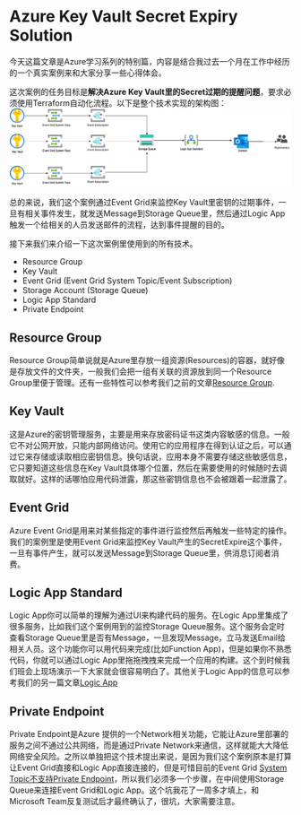 # Azure Key Vault Secret Expiry Solution
今天这篇文章是Azure学习系列的特别篇，内容是结合我过去一个月在工作中经历的一个真实案例来和大家分享一些心得体会。</br>

这次案例的任务目标是**解决Azure Key Vault里的Secret过期的提醒问题**，要求必须使用Terraform自动化流程。以下是整个技术实现的架构图：![Solution Architecture](images/azure-keyvault-secretexpirysolution.jpg)

总的来说，我们这个案例通过Event Grid来监控Key Vault里密钥的过期事件，一旦有相关事件发生，就发送Message到Storage Queue里，然后通过Logic App触发一个给相关的人员发送邮件的流程，达到事件提醒的目的。</br>

接下来我们来介绍一下这次案例里使用到的所有技术。

- Resource Group
- Key Vault
- Event Grid (Event Grid System Topic/Event Subscription)
- Storage Account (Storage Queue)
- Logic App Standard
- Private Endpoint

## Resource Group
Resource Group简单说就是Azure里存放一组资源(Resources)的容器，就好像是存放文件的文件夹，一般我们会把一组有关联的资源放到同一个Resource Group里便于管理。还有一些特性可以参考我们之前的文章[Resource Group](https://github.com/chance2021/devopsdaydayup/blob/main/cloud/azure/20230718-ARM-ResourceManagement.md#resource-management).

## Key Vault
这是Azure的密钥管理服务，主要是用来存放密码证书这类内容敏感的信息。一般它不对公网开放，只能内部网络访问。使用它的应用程序在得到认证之后，可以通过它来存储或读取相应密钥信息。换句话说，应用本身不需要存储这些敏感信息，它只要知道这些信息在Key Vault具体哪个位置，然后在需要使用的时候随时去调取就好。这样的话哪怕应用代码泄露，那这些密钥信息也不会被跟着一起泄露了。

## Event Grid
Azure Event Grid是用来对某些指定的事件进行监控然后再触发一些特定的操作。我们的案例里是使用Event Grid来监控Key Vault产生的SecretExpire这个事件，一旦有事件产生，就可以发送Message到Storage Queue里，供消息订阅者消费。

## Logic App Standard
Logic App你可以简单的理解为通过UI来构建代码的服务。在Logic App里集成了很多服务，比如我们这个案例用到的监控Storage Queue服务。这个服务会定时查看Storage Queue里是否有Message，一旦发现Message，立马发送Email给相关人员。这个功能你可以用代码来完成(比如Function App)，但是如果你不熟悉代码，你就可以通过Logic App里拖拖拽拽来完成一个应用的构建。这个到时候我们班会上现场演示一下大家就会很容易明白了。其他关于Logic App的信息可以参考我们的另一篇文章[Logic App](https://github.com/chance2021/devopsdaydayup/blob/main/cloud/azure/20230821-Compute-AzureLogicApp.md)

## Private Endpoint
Private Endpoint是Azure 提供的一个Network相关功能，它能让Azure里部署的服务之间不通过公共网络，而是通过Private Network来通信，这样就能大大降低网络安全风险。之所以单独把这个技术提出来说，是因为我们这个案例原本是打算让Event Grid直接和Logic App直接连接的，但是可惜目前的Event Grid [System Topic不支持Private Endpoint](https://learn.microsoft.com/en-us/azure/event-grid/system-topics)，所以我们必须多一个步骤，在中间使用Storage Queue来连接Event Grid和Logic App。这个坑我花了一周多才填上，和Microsoft Team反复测试后才最终确认了，很坑，大家需要注意。